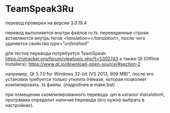 # TeamSpeak3Ru
перевод проверен на версии 3.0.19.4

перевод выполняется внутри файлов _ru.ts_.
переведенные строки вставляются внутрь тегов _\<tanslation\>\</tanslation\>_,
после чего удаляется свойство _type="unfinished"_

для тестов перевода потребуется TeamSpeak: https://rutracker.org/forum/viewtopic.php?t=5302743
а также Qt (Offline Installers): https://www.qt.io/download-open-source/#section-2

например, Qt 5.7.0 for Windows 32-bit (VS 2013, 909 MB)",
после его установки требуется только утилита lrelease,
которая позволяет компилировать .ts файлы. (подробнее в make.bat)

при помещении скомпилированного перевода _.qm_ в каталог _translation\\_,
программа определит наличие перевода (его нужно выбрать в настройках).
